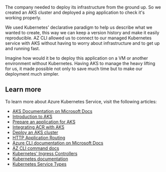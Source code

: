 The company needed to deploy its infrastructure from the ground up. So we created an AKS cluster and deployed a ping application to check it's working properly.

We used Kubernetes' declarative paradigm to help us describe what we wanted to create, this way we can keep a version history and make it easily reproducible. AZ CLI allowed us to connect to our managed Kubernetes service with AKS without having to worry about infrastructure and to get up and running fast.

Imagine how would it be to deploy this application on a VM or another environment without Kubernetes. Having AKS to manage the heavy lifting for us, it made possible not only to save much time but to make our deployment much simpler.

## Learn more

To learn more about Azure Kubernetes Service, visit the following articles:

- [AKS Documentation on Microsoft Docs](https://docs.microsoft.com/azure/aks/?WT.mc_id=deploycontainerapps_summary-learn-ludossan)
- [Introduction to AKS](https://docs.microsoft.com/learn/modules/intro-to-azure-kubernetes-service/?WT.mc_id=deploycontainerapps_summary-learn-ludossan)
- [Prepare an application for AKS](https://docs.microsoft.com/azure/aks/tutorial-kubernetes-prepare-app?WT.mc_id=deploycontainerapps_summary-learn-ludossan)
- [Integrating ACR with AKS](https://docs.microsoft.com/azure/aks/cluster-container-registry-integration?WT.mc_id=deploycontainerapps_summary-learn-ludossan)
- [Deploy an AKS cluster](https://docs.microsoft.com/azure/aks/tutorial-kubernetes-deploy-cluster?WT.mc_id=deploycontainerapps_summary-learn-ludossan)
- [HTTP Application Routing](https://docs.microsoft.com/azure/aks/http-application-routing?WT.mc_id=deploycontainerapps_summary-learn-ludossan)
- [Azure CLI documentation on Microsoft Docs](https://docs.microsoft.com/azure/aks/kubernetes-walkthrough?WT.mc_id=deploycontainerapps_summary-learn-ludossan)
- [AZ CLI command docs](https://docs.microsoft.com/cli/azure/aks?view=azure-cli-latest&WT.mc_id=deploycontainerapps_summary-learn-ludossan#az-aks-create)
- [Kubernetes' Ingress Controllers](https://kubernetes.io/docs/concepts/services-networking/ingress-controllers/)
- [Kubernetes documentation](https://kubernetes.io/docs/home/)
- [Kubernetes Service Types](https://kubernetes.io/docs/concepts/services-networking/service/#publishing-services-service-types)
